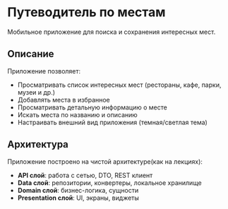 # Путеводитель по местам

Мобильное приложение для поиска и сохранения интересных мест.

## Описание

Приложение позволяет:
- Просматривать список интересных мест (рестораны, кафе, парки, музеи и др.)
- Добавлять места в избранное
- Просматривать детальную информацию о месте
- Искать места по названию и описанию
- Настраивать внешний вид приложения (темная/светлая тема)

## Архитектура

Приложение построено на чистой архитектуре(как на лекциях):
- **API слой**: работа с сетью, DTO, REST клиент
- **Data слой**: репозитории, конвертеры, локальное хранилище
- **Domain слой**: бизнес-логика, сущности
- **Presentation слой**: UI, экраны, виджеты

